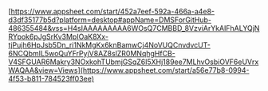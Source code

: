 [https://www.appsheet.com/start/452a7eef-592a-466a-a4e8-d3df35177b5d?platform=desktop#appName=DMSForGitHub-486355484&vss=H4sIAAAAAAAAA6WOsQ7CMBBD_8VzviArYkAIFhALYQjNRYpok6pJgSrKv3MpIOaK8Xx-tjPujh6HpJsb5Dn_ri1NkMgKx6knBamwCj4NoVUQCnvdvcUT-6NCQbmIL5woQuYFrPyjV8AZ8slZR0MNqhgHfCB-V4SFGUAR6Makry3NOxkohTUbmjGSqZ6l5XHj189ee7MLhvOsbiOVF6eUVrxWAQAA&view=Views](https://www.appsheet.com/start/a56e77b8-0994-4f53-b811-784523ff03ee)
